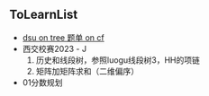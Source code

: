 ## ToLearnList

-   [dsu on tree 题单 on cf](https://codeforces.com/blog/entry/44351)
-   西交校赛2023 - J
    1.   历史和线段树，参照luogu线段树3，HH的项链
    2.   矩阵加矩阵求和（二维偏序）
-   01分数规划